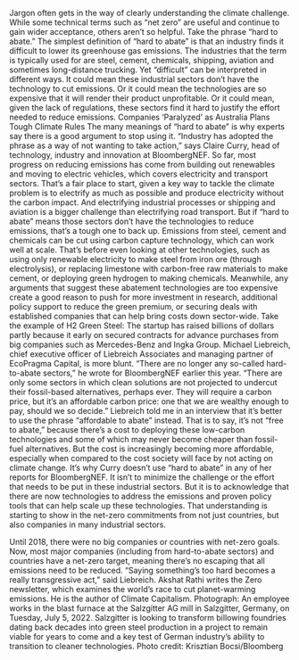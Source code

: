 Jargon often gets in the way of clearly understanding the climate challenge. While some technical terms such as “net zero” are useful and continue to gain wider acceptance, others aren’t so helpful. Take the phrase “hard to abate.”
The simplest definition of “hard to abate” is that an industry finds it difficult to lower its greenhouse gas emissions. The industries that the term is typically used for are steel, cement, chemicals, shipping, aviation and sometimes long-distance trucking.
Yet “difficult” can be interpreted in different ways. It could mean these industrial sectors don’t have the technology to cut emissions. Or it could mean the technologies are so expensive that it will render their product unprofitable. Or it could mean, given the lack of regulations, these sectors find it hard to justify the effort needed to reduce emissions.
Companies ‘Paralyzed’ as Australia Plans Tough Climate Rules
The many meanings of “hard to abate” is why experts say there is a good argument to stop using it. “Industry has adopted the phrase as a way of not wanting to take action,” says Claire Curry, head of technology, industry and innovation at BloombergNEF.
So far, most progress on reducing emissions has come from building out renewables and moving to electric vehicles, which covers electricity and transport sectors. That’s a fair place to start, given a key way to tackle the climate problem is to electrify as much as possible and produce electricity without the carbon impact. And electrifying industrial processes or shipping and aviation is a bigger challenge than electrifying road transport.
But if “hard to abate” means those sectors don’t have the technologies to reduce emissions, that’s a tough one to back up. Emissions from steel, cement and chemicals can be cut using carbon capture technology, which can work well at scale. That’s before even looking at other technologies, such as using only renewable electricity to make steel from iron ore (through electrolysis), or replacing limestone with carbon-free raw materials to make cement, or deploying green hydrogen to making chemicals.
Meanwhile, any arguments that suggest these abatement technologies are too expensive create a good reason to push for more investment in research, additional policy support to reduce the green premium, or securing deals with established companies that can help bring costs down sector-wide. Take the example of H2 Green Steel: The startup has raised billions of dollars partly because it early on secured contracts for advance purchases from big companies such as Mercedes-Benz and Ingka Group.
Michael Liebreich, chief executive officer of Liebreich Associates and managing partner of EcoPragma Capital, is more blunt. “There are no longer any so-called hard-to-abate sectors,” he wrote for BloombergNEF earlier this year. “There are only some sectors in which clean solutions are not projected to undercut their fossil-based alternatives, perhaps ever. They will require a carbon price, but it’s an affordable carbon price: one that we are wealthy enough to pay, should we so decide.”
Liebreich told me in an interview that it’s better to use the phrase “affordable to abate” instead. That is to say, it’s not “free to abate,” because there’s a cost to deploying these low-carbon technologies and some of which may never become cheaper than fossil-fuel alternatives. But the cost is increasingly becoming more affordable, especially when compared to the cost society will face by not acting on climate change.
It’s why Curry doesn’t use “hard to abate” in any of her reports for BloombergNEF. It isn’t to minimize the challenge or the effort that needs to be put in these industrial sectors. But it is to acknowledge that there are now technologies to address the emissions and proven policy tools that can help scale up these technologies. That understanding is starting to show in the net-zero commitments from not just countries, but also companies in many industrial sectors.

Until 2018, there were no big companies or countries with net-zero goals. Now, most major companies (including from hard-to-abate sectors) and countries have a net-zero target, meaning there’s no escaping that all emissions need to be reduced. “Saying something’s too hard becomes a really transgressive act,” said Liebreich.
Akshat Rathi writes the Zero newsletter, which examines the world’s race to cut planet-warming emissions. He is the author of Climate Capitalism.
Photograph: An employee works in the blast furnace at the Salzgitter AG mill in Salzgitter, Germany, on Tuesday, July 5, 2022. Salzgitter is looking to transform billowing foundries dating back decades into green steel production in a project to remain viable for years to come and a key test of German industry’s ability to transition to cleaner technologies. Photo credit: Krisztian Bocsi/Bloomberg